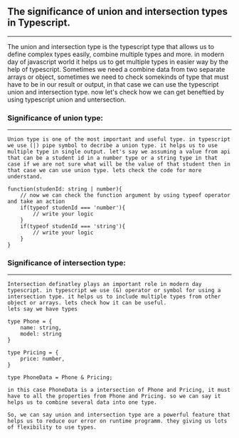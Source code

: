 ## The significance of union and intersection types in Typescript.
--------------------
The union and intersection type is the typescript type that allows us to define complex types easily, combine multiple types and more. in modern day of javascript world it helps us to get multiple types in easier way by the help of typescript. Sometimes we need a combine data from two separate arrays or object, sometimes we need to check somekinds of type that must have to be in our result or output, in that case we can use the typescript union and intersection type. now let's check how we can get beneftied by using typescript union and untersection.

### Significance of union type:
----------------
    Union type is one of the most important and useful type. in typescript we use (|) pipe symbol to decribe a union type. it helps us to use multiple type in single output. let's say we assuming a value from api that can be a student id in a number type or a string type in that case if we are not sure what will be the value of that student then in that case we can use union type. lets check the code for more understand.

    function(studenId: string | number){
        // now we can check the function argument by using typeof operator and take an action
        if(typeof studenId === 'number'){
            // write your logic
        }
        if(typeof studenId === 'string'){
            // write your logic
        }
    }


### Significance of intersection type:
----------------
    Intersection definatley plays an important role in modern day typescript. in typescript we use (&) operator or symbol for using a intersection type. it helps us to include multiple types from other object or arrays. lets check how it can be useful. 
    lets say we have types

    type Phone = {
        name: string,
        model: string
    }

    type Pricing = {
        price: number,
    }

    type PhoneData = Phone & Pricing;

    in this case PhoneData is a intersection of Phone and Pricing, it must have to all the properties from Phone and Pricing. so we can say it helps us to combine several data into one type.

    So, we can say union and intersection type are a powerful feature that helps us to reduce our error on runtime programm. they giving us lots of flexibility to use types. 
